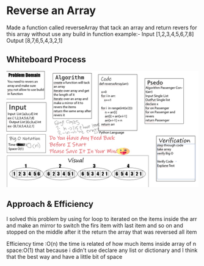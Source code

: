 # Reverse an Array
 Made a function called reverseArray that tack an array and return revers for this array 
    without use any build in function 
  example:- 
  Input [1,2,3,4,5,6,7,8]
  Output [8,7,6,5,4,3,2,1]


## Whiteboard Process
![image](arrayRevers.jpg)

## Approach & Efficiency
I solved this problem by using for loop to iterated on the items inside the arr and make an mirror
to switch the firs item with last item and so on and stopped on the middle after it the  return the array 
that was reversed all item 

Efficiency
time :O(n) the time is related of how much items inside array of n 
space:O(1) that because i didn't use declare any list or dictionary and I think that the best way and have a 
little bit of space  
